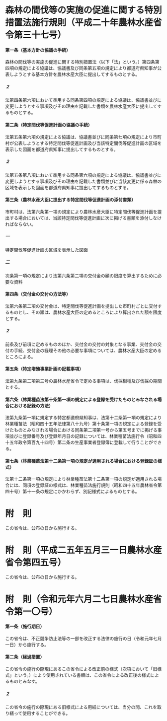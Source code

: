 # 森林の間伐等の実施の促進に関する特別措置法施行規則（平成二十年農林水産省令第三十七号）
#### 第一条（基本方針の協議の手続）
森林の間伐等の実施の促進に関する特別措置法（以下「法」という。）第四条第四項の規定による協議は、協議書及び同条第五項の規定により都道府県知事が公表しようとする基本方針を農林水産大臣に提出してするものとする。
##### ２
法第四条第六項において準用する同条第四項の規定による協議は、協議書並びに変更しようとする事項及びその理由を記載した書類を農林水産大臣に提出してするものとする。
#### 第二条（特定間伐等促進計画の協議の手続）
法第五条第六項の規定による協議は、協議書並びに同条第七項の規定により市町村が公表しようとする特定間伐等促進計画及び当該特定間伐等促進計画の区域を表示した図面を都道府県知事に提出してするものとする。
##### ２
法第五条第八項において準用する同条第六項の規定による協議は、協議書並びに変更しようとする事項及びその理由を記載した書類並びに当該変更に係る森林の区域を表示した図面を都道府県知事に提出してするものとする。
#### 第三条（農林水産大臣に提出する特定間伐等促進計画の添付書類）
市町村は、法第六条第一項の規定により農林水産大臣に特定間伐等促進計画を提出する場合においては、当該特定間伐等促進計画に次に掲げる書類を添付しなければならない。
##### 一
特定間伐等促進計画の区域を表示した図面
##### 二
次条第一項の規定により法第六条第二項の交付金の額の限度を算出するために必要な資料
#### 第四条（交付金の交付の方法等）
法第六条第二項の交付金は、特定間伐等促進計画を提出した市町村ごとに交付するものとし、その額は、農林水産大臣の定めるところにより算出された額を限度とする。
##### ２
前条及び前項に定めるもののほか、交付金の交付の対象となる事業、交付金の交付の手続、交付金の経理その他の必要な事項については、農林水産大臣の定めるところによる。
#### 第五条（特定増殖事業計画の記載事項）
法第九条第二項第三号の農林水産省令で定める事項は、伐採樹種及び伐採の期間とする。
#### 第六条（林業種苗法第十条第一項の規定による登録を受けたものとみなされる場合における記録の方法）
法第九条第一項に規定する特定都道府県知事は、法第十二条第一項の規定により林業種苗法（昭和四十五年法律第八十九号）第十条第一項の規定による登録を受けたものとみなされる場合における同条第二項第一号から第五号までに掲げる事項並びに登録番号及び登録年月日の記録については、林業種苗法施行令（昭和四十五年政令第百九十四号）第二条の生産事業者登録簿に登載して行うことができる。
#### 第七条（林業種苗法第十二条第一項の規定が適用される場合における登録証の様式）
法第十二条第一項の規定により林業種苗法第十二条第一項の規定が適用される場合には、同項の登録証の様式は、林業種苗法施行規則（昭和四十五年農林省令第四十号）第十一条の規定にかかわらず、別記様式によるものとする。
# 附　則
この省令は、公布の日から施行する。
# 附　則（平成二五年五月三一日農林水産省令第四五号）
この省令は、公布の日から施行する。
# 附　則（令和元年六月二七日農林水産省令第一〇号）
#### 第一条（施行期日）
この省令は、不正競争防止法等の一部を改正する法律の施行の日（令和元年七月一日）から施行する。
#### 第二条（経過措置）
この省令の施行の際現にあるこの省令による改正前の様式（次項において「旧様式」という。）により使用されている書類は、この省令による改正後の様式によるものとみなす。
##### ２
この省令の施行の際現にある旧様式による用紙については、当分の間、これを取り繕って使用することができる。
